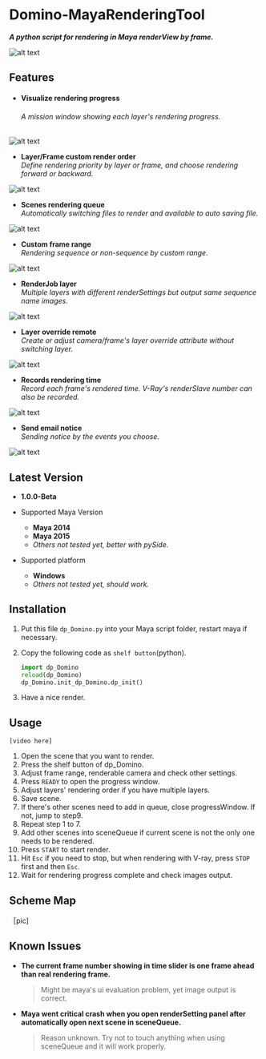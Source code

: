 # Domino-MayaRenderingTool
***A python script for rendering in Maya renderView by frame.***  
  
![alt text](http://i.imgur.com/2dMnoeQ.png "dp_Domino")


## Features

* #### **Visualize rendering progress**  
  ###### *A mission window showing each layer's rendering progress.*

 ![alt text](http://i.imgur.com/OQdKNMj.png "Visualize rendering progress")

* **Layer/Frame custom render order**  
*Define rendering priority by layer or frame, and choose rendering forward or backward.*

 ![alt text](http://i.imgur.com/MDHod7e.png "Layer/Frame custom render order")

* **Scenes rendering queue**  
*Automatically switching files to render and available to auto saving file.*

 ![alt text](http://i.imgur.com/llWPCfh.png "Scenes rendering queue")

* **Custom frame range**  
*Rendering sequence or non-sequence by custom range.*

 ![alt text](http://i.imgur.com/vCvIt4q.png "Custom frame range")

* **RenderJob layer**  
*Multiple layers with different renderSettings but output same sequence name images.*

 ![alt text](http://i.imgur.com/auarUSI.png "RenderJob layer")

* **Layer override remote**  
*Create or adjust camera/frame's layer override attribute without switching layer.*

 ![alt text](http://i.imgur.com/hNS4xQj.png "Layer override remote")

* **Records rendering time**  
*Record each frame's rendered time. V-Ray's renderSlave number can also be recorded.*

 ![alt text](http://i.imgur.com/TGqEdGd.png "Records rendering time")

* **Send email notice**  
*Sending notice by the events you choose.*

 ![alt text](http://i.imgur.com/7AZmbs5.png "Send email notice")



## Latest Version
* **1.0.0-Beta**

* Supported Maya Version
  - **Maya 2014**
  - **Maya 2015**
  - *Others not tested yet, better with pySide.*

* Supported platform
  - **Windows**
  - *Others not tested yet, should work.*  



## Installation
1. Put this file `dp_Domino.py` into your Maya script folder, restart maya if necessary.
2. Copy the following code as `shelf button`(python).

   ```python
   import dp_Domino
   reload(dp_Domino)
   dp_Domino.init_dp_Domino.dp_init()
   ```
3. Have a nice render.



## Usage
    [video here]
1. Open the scene that you want to render.
2. Press the shelf button of dp_Domino.
3. Adjust frame range, renderable camera and check other settings.
4. Press `READY` to open the progress window.
5. Adjust layers' rendering order if you have multiple layers.
6. Save scene.
7. If there's other scenes need to add in queue, close progressWindow. If not, jump to step9.
8. Repeat step 1 to 7.
9. Add other scenes into sceneQueue if current scene is not the only one needs to be  rendered.
10. Press `START` to start render.
11. Hit `Esc` if you need to stop, but when rendering with V-ray, press `STOP` first and then `Esc`.
12. Wait for rendering progress complete and check images output.



## Scheme Map

［pic]

## Known Issues
- **The current frame number showing in time slider is one frame ahead than real rendering frame.**
  > Might be maya's ui evaluation problem, yet image output is correct.

- **Maya went critical crash when you open renderSetting panel after automatically open next scene in sceneQueue.**
  > Reason unknown. Try not to touch anything when using sceneQueue and it will work properly.
